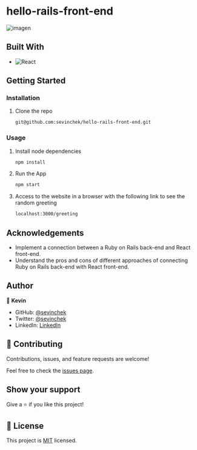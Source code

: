 # hello-rails-front-end

![imagen](https://user-images.githubusercontent.com/39852288/144119409-764bdb55-25c4-4644-bc33-e9dd04ce980a.png)

## Built With

- ![React](https://img.shields.io/badge/React-20232A?style=for-the-badge&logo=react&logoColor=61DAFB)

## Getting Started

### Installation

1. Clone the repo

   ```sh
   git@github.com:sevinchek/hello-rails-front-end.git
   ```

### Usage

1. Install node dependencies

   ```sh
   npm install
   ```
   
4. Run the App

   ```sh
   npm start
   ```

5. Access to the website in a browser with the following link to see the random greeting

   ```sh
   localhost:3000/greeting
   ```

## Acknowledgements

- Implement a connection between a Ruby on Rails back-end and React front-end.
- Understand the pros and cons of different approaches of connecting Ruby on Rails back-end with React front-end.

## Author

👤 **Kevin**

- GitHub: [@sevinchek](https://github.com/sevinchek)
- Twitter: [@sevinchek](https://twitter.com/sevinchek)
- LinkedIn: [LinkedIn](https://linkedin.com/in/sevinchek)

## 🤝 Contributing

Contributions, issues, and feature requests are welcome!

Feel free to check the [issues page](https://github.com/the-catalystmc/recipe-app/issues).

## Show your support

Give a ⭐️ if you like this project!

## 📝 License

This project is [MIT](https://github.com/git/git-scm.com/blob/main/MIT-LICENSE.txt) licensed.
